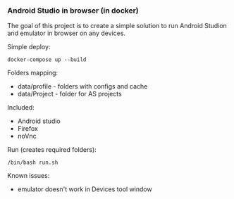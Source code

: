 ### Android Studio in browser (in docker)

The goal of this project is to create a simple solution to run Android Studion and emulator in browser on any devices.

Simple deploy:

`docker-compose up --build`

Folders mapping:

- data/profile - folders with configs and cache
- data/Project - folder for AS projects

Included:
- Android studio
- Firefox
- noVnc

Run (creates required folders):

`/bin/bash run.sh`

Known issues:
- emulator doesn't work in Devices tool window
